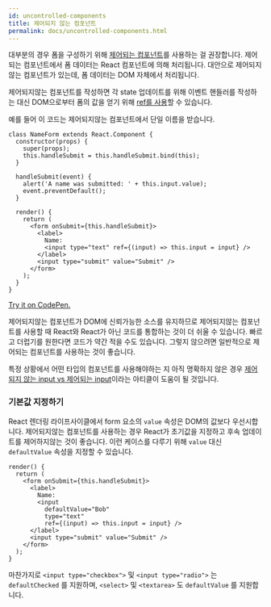 ```yaml
---
id: uncontrolled-components
title: 제어되지 않는 컴포넌트
permalink: docs/uncontrolled-components.html
---
```


대부분의 경우 폼을 구성하기 위해 [제어되는 컴포넌트](/docs/forms.html)를 사용하는 걸 권장합니다. 제어되는 컴포넌트에서 폼 데이터는 React 컴포넌트에 의해 처리됩니다. 대안으로 제어되지않는 컴포넌트가 있는데, 폼 데이터는 DOM 자체에서 처리됩니다.

제어되지않는 컴포넌트를 작성하면 각 state 업데이트를 위해 이벤트 핸들러를 작성하는 대신 DOM으로부터 폼의 값을 얻기 위해 [ref를 사용](/docs/refs-and-the-dom.html)할 수 있습니다.

예를 들어 이 코드는 제어되지않는 컴포넌트에서 단일 이름을 받습니다.

```javascript{8,17}
class NameForm extends React.Component {
  constructor(props) {
    super(props);
    this.handleSubmit = this.handleSubmit.bind(this);
  }

  handleSubmit(event) {
    alert('A name was submitted: ' + this.input.value);
    event.preventDefault();
  }

  render() {
    return (
      <form onSubmit={this.handleSubmit}>
        <label>
          Name:
          <input type="text" ref={(input) => this.input = input} />
        </label>
        <input type="submit" value="Submit" />
      </form>
    );
  }
}
```

[Try it on CodePen.](https://codepen.io/gaearon/pen/WooRWa?editors=0010)

제어되지않는 컴포넌트가 DOM에 신뢰가능한 소스를 유지하므로 제어되지않는 컴포넌트를 사용할 때 React와 React가 아닌 코드를 통합하는 것이 더 쉬울 수 있습니다. 빠르고 더럽기를 원한다면 코드가 약간 적을 수도 있습니다. 그렇지 않으려면 일반적으로 제어되는 컴포넌트를 사용하는 것이 좋습니다.

특정 상황에서 어떤 타입의 컴포넌트를 사용해야하는 지 아직 명확하지 않은 경우 [제어되지 않는 input vs 제어되는 input](http://goshakkk.name/controlled-vs-uncontrolled-inputs-react/)이라는 아티클이 도움이 될 것입니다.

### 기본값 지정하기

React 렌더링 라이프사이클에서 form 요소의 `value` 속성은 DOM의 값보다 우선시합니다. 제어되지않는 컴포넌트를 사용하는 경우 React가 초기값을 지정하고 후속 업데이트를 제어하지않는 것이 좋습니다. 이런 케이스를 다루기 위해 `value` 대신 `defaultValue` 속성을 지정할 수 있습니다.

```javascript{7}
render() {
  return (
    <form onSubmit={this.handleSubmit}>
      <label>
        Name:
        <input
          defaultValue="Bob"
          type="text"
          ref={(input) => this.input = input} />
      </label>
      <input type="submit" value="Submit" />
    </form>
  );
}
```

마찬가지로 `<input type="checkbox">` 및 `<input type="radio">` 는 `defaultChecked` 를 지원하며, `<select>` 및 `<textarea>` 도 `defaultValue` 를 지원합니다.